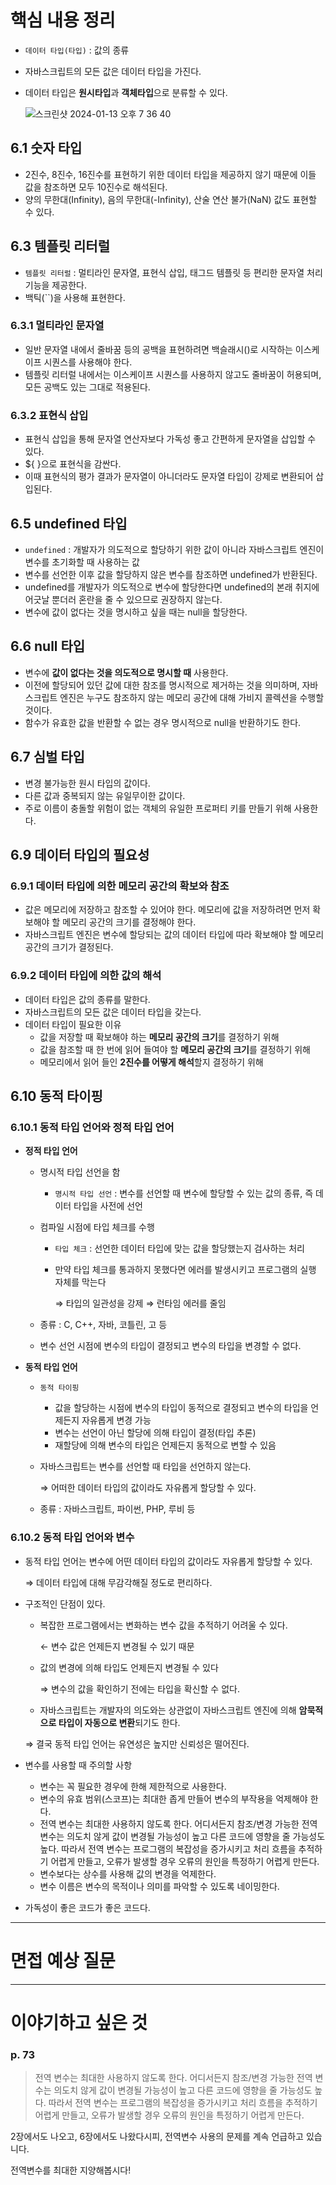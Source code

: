 # 핵심 내용 정리

- `데이터 타입(타입)` : 값의 종류
- 자바스크립트의 모든 값은 데이터 타입을 가진다.
- 데이터 타입은 **원시타입**과 **객체타입**으로 분류할 수 있다.
    
    ![스크린샷 2024-01-13 오후 7 36 40](https://github.com/KingJiwon/js_deep_dive/assets/102431281/ee0513b9-10d3-4d0f-86f4-a5dc1310b8dc)
    

## 6.1 숫자 타입

- 2진수, 8진수, 16진수를 표현하기 위한 데이터 타입을 제공하지 않기 때문에 이들 값을 참조하면 모두 10진수로 해석된다.
- 양의 무한대(Infinity), 음의 무한대(-Infinity), 산술 연산 불가(NaN) 값도 표현할 수 있다.

## 6.3 템플릿 리터럴

- `템플릿 리터럴` : 멀티라인 문자열, 표현식 삽입, 태그드 템플릿 등 편리한 문자열 처리 기능을 제공한다.
- 백틱(``)을 사용해 표현한다.

### 6.3.1 멀티라인 문자열

- 일반 문자열 내에서 줄바꿈 등의 공백을 표현하려면 백슬래시(\)로 시작하는 이스케이프 시퀀스를 사용해야 한다.
- 템플릿 리터럴 내에서는 이스케이프 시퀀스를 사용하지 않고도 줄바꿈이 허용되며, 모든 공백도 있는 그대로 적용된다.

### 6.3.2 표현식 삽입

- 표현식 삽입을 통해 문자열 연산자보다 가독성 좋고 간편하게 문자열을 삽입할 수 있다.
- ${ }으로 표현식을 감싼다.
- 이때 표현식의 평가 결과가 문자열이 아니더라도 문자열 타입이 강제로 변환되어 삽입된다.

## 6.5 undefined 타입

- `undefined` : 개발자가 의도적으로 할당하기 위한 값이 아니라 자바스크립트 엔진이 변수를 초기화할 때 사용하는 값
- 변수를 선언한 이후 값을 할당하지 않은 변수를 참조하면 undefined가 반환된다.
- undefined를 개발자가 의도적으로 변수에 할당한다면 undefined의 본래 취지에 어긋날 뿐더러 혼란을 줄 수 있으므로 권장하지 않는다.
- 변수에 값이 없다는 것을 명시하고 싶을 때는 null을 할당한다.

## 6.6 null 타입

- 변수에 **값이 없다는 것을 의도적으로 명시할 때** 사용한다.
- 이전에 할당되어 있던 값에 대한 참조를 명시적으로 제거하는 것을 의미하며, 자바스크립트 엔진은 누구도 참조하지 않는 메모리 공간에 대해 가비지 콜렉션을 수행할 것이다.
- 함수가 유효한 값을 반환할 수 없는 경우 명시적으로 null을 반환하기도 한다.

## 6.7 심벌 타입

- 변경 불가능한 원시 타입의 값이다.
- 다른 값과 중복되지 않는 유일무이한 값이다.
- 주로 이름이 충돌할 위험이 없는 객체의 유일한 프로퍼티 키를 만들기 위해 사용한다.

## 6.9 데이터 타입의 필요성

### 6.9.1 데이터 타입에 의한 메모리 공간의 확보와 참조

- 값은 메모리에 저장하고 참조할 수 있어야 한다. 메모리에 값을 저장하려면 먼저 확보해야 할 메모리 공간의 크기를 결정해야 한다.
- 자바스크립트 엔진은 변수에 할당되는 값의 데이터 타입에 따라 확보해야 할 메모리 공간의 크기가 결정된다.

### 6.9.2 데이터 타입에 의한 값의 해석

- 데이터 타입은 값의 종류를 말한다.
- 자바스크립트의 모든 값은 데이터 타입을 갖는다.
- 데이터 타입이 필요한 이유
    - 값을 저장할 때 확보해야 하는 **메모리 공간의 크기**를 결정하기 위해
    - 값을 참조할 때 한 번에 읽어 들여야 할 **메모리 공간의 크기**를 결정하기 위해
    - 메모리에서 읽어 들인 **2진수를 어떻게 해석**할지 결정하기 위해

## 6.10 동적 타이핑

### 6.10.1 동적 타입 언어와 정적 타입 언어

- **정적 타입 언어**
    - 명시적 타입 선언을 함
        - `명시적 타입 선언` : 변수를 선언할 때 변수에 할당할 수 있는 값의 종류, 즉 데이터 타입을 사전에 선언
    - 컴파일 시점에 타입 체크를 수행
        - `타입 체크` : 선언한 데이터 타입에 맞는 값을 할당했는지 검사하는 처리
        - 만약 타입 체크를 통과하지 못했다면 에러를 발생시키고 프로그램의 실행 자체를 막는다
            
            ⇒ 타입의 일관성을 강제 ⇒ 런타임 에러를 줄임
            
    - 종류 : C, C++, 자바, 코틀린, 고 등
    - 변수 선언 시점에 변수의 타입이 결정되고 변수의 타입을 변경할 수 없다.
- **동적 타입 언어**
    - `동적 타이핑`
        - 값을 할당하는 시점에 변수의 타입이 동적으로 결정되고 변수의 타입을 언제든지 자유롭게 변경 가능
        - 변수는 선언이 아닌 할당에 의해 타입이 결정(타입 추론)
        - 재할당에 의해 변수의 타입은 언제든지 동적으로 변할 수 있음
    - 자바스크립트는 변수를 선언할 때 타입을 선언하지 않는다.
        
        ⇒ 어떠한 데이터 타입의 값이라도 자유롭게 할당할 수 있다.
        
    - 종류 : 자바스크립트, 파이썬, PHP, 루비 등

### 6.10.2 동적 타입 언어와 변수

- 동적 타입 언어는 변수에 어떤 데이터 타입의 값이라도 자유롭게 할당할 수 있다.
    
    ⇒ 데이터 타입에 대해 무감각해질 정도로 편리하다.
    
- 구조적인 단점이 있다.
    - 복잡한 프로그램에서는 변화하는 변수 값을 추적하기 어려울 수 있다.
        
        ← 변수 값은 언제든지 변경될 수 있기 때문
        
    - 값의 변경에 의해 타입도 언제든지 변경될 수 있다
        
        ⇒ 변수의 값을 확인하기 전에는 타입을 확신할 수 없다.
        
    - 자바스크립트는 개발자의 의도와는 상관없이 자바스크립트 엔진에 의해 **암묵적으로 타입이 자동으로 변환**되기도 한다.
    
    ⇒ 결국 동적 타입 언어는 유연성은 높지만 신뢰성은 떨어진다.
    
- 변수를 사용할 때 주의할 사항
    - 변수는 꼭 필요한 경우에 한해 제한적으로 사용한다.
    - 변수의 유효 범위(스코프)는 최대한 좁게 만들어 변수의 부작용을 억제해야 한다.
    - 전역 변수는 최대한 사용하지 않도록 한다. 어디서든지 참조/변경 가능한 전역 변수는 의도치 않게 값이 변경될 가능성이 높고 다른 코드에 영향을 줄 가능성도 높다. 따라서 전역 변수는 프로그램의 복잡성을 증가시키고 처리 흐름을 추적하기 어렵게 만들고, 오류가 발생할 경우 오류의 원인을 특정하기 어렵게 만든다.
    - 변수보다는 상수를 사용해 값의 변경을 억제한다.
    - 변수 이름은 변수의 목적이나 의미를 파악할 수 있도록 네이밍한다.
- 가독성이 좋은 코드가 좋은 코드다.

---

# 면접 예상 질문

---

# 이야기하고 싶은 것

### p. 73

> 전역 변수는 최대한 사용하지 않도록 한다. 어디서든지 참조/변경 가능한 전역 변수는 의도치 않게 값이 변경될 가능성이 높고 다른 코드에 영향을 줄 가능성도 높다. 따라서 전역 변수는 프로그램의 복잡성을 증가시키고 처리 흐름을 추적하기 어렵게 만들고, 오류가 발생할 경우 오류의 원인을 특정하기 어렵게 만든다.
> 

2장에서도 나오고, 6장에서도 나왔다시피, 전역변수 사용의 문제를 계속 언급하고 있습니다.

전역변수를 최대한 지양해봅시다!
